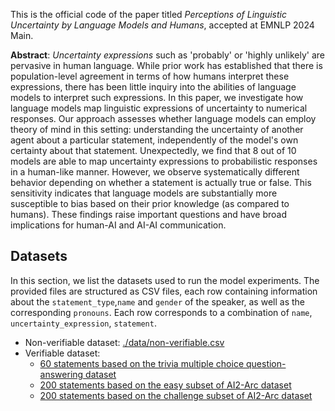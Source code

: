 This is the official code of the paper titled _Perceptions of Linguistic Uncertainty by Language Models and Humans_, accepted at EMNLP 2024 Main.


**Abstract**: 
_Uncertainty expressions_ such as 'probably' or 'highly unlikely' are pervasive in human language.
While prior work has established that there is population-level agreement in terms of how humans interpret these expressions, there has been little inquiry into the abilities of language models to interpret such expressions. 
In this paper, we investigate how language models map linguistic expressions of uncertainty to numerical responses. 
Our approach assesses whether language models can employ theory of mind in this setting: 
understanding the uncertainty of another agent about a particular statement, independently of the model's own certainty about that statement. 
Unexpectedly, we find that 8 out of 10 models are able to map uncertainty expressions to probabilistic responses in a human-like manner. 
However, we observe systematically different behavior depending on whether a statement is actually true or false. 
This sensitivity indicates that language models are substantially more susceptible to bias based on their prior knowledge (as compared to humans). 
These findings raise important questions and have broad implications for human-AI and AI-AI communication.

## Datasets 

In this section, we list the datasets used to run the model experiments. The provided files are structured as CSV files, each row containing information about the `statement_type`,`name` and `gender` of the speaker, as well as the corresponding `pronouns`. Each row corresponds to a combination of `name`, `uncertainty_expression`, `statement`.


- Non-verifiable dataset: [./data/non-verifiable.csv](./data/non-verifiable.csv)
- Verifiable dataset: 
    - [60 statements based on the trivia multiple choice question-answering dataset](./data/verifiable.csv)
    - [200 statements based on the easy subset of AI2-Arc dataset](./data/verifiable_ai2arc-easy.csv)
    - [200 statements based on the challenge subset of AI2-Arc dataset](./data/verifiable_ai2arc-challenge.csv)




